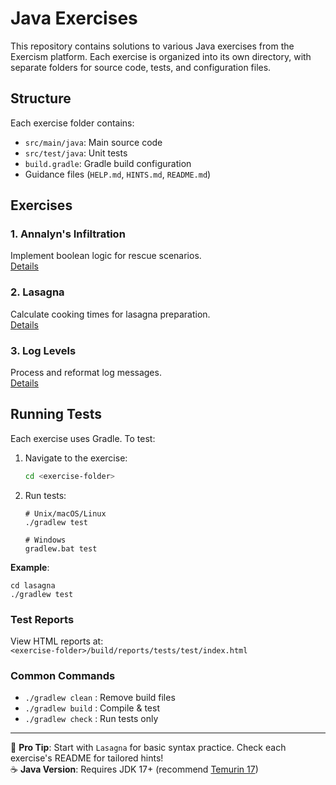 # Java Exercises

This repository contains solutions to various Java exercises from the Exercism platform. Each exercise is organized into its own directory, with separate folders for source code, tests, and configuration files.

## Structure

Each exercise folder contains:
- `src/main/java`: Main source code
- `src/test/java`: Unit tests
- `build.gradle`: Gradle build configuration
- Guidance files (`HELP.md`, `HINTS.md`, `README.md`)

## Exercises

### 1. Annalyn's Infiltration  
Implement boolean logic for rescue scenarios.  
[Details](annalyns-infiltration/README.md)

### 2. Lasagna  
Calculate cooking times for lasagna preparation.  
[Details](lasagna/README.md)

### 3. Log Levels  
Process and reformat log messages.  
[Details](log-levels/README.md)

## Running Tests

Each exercise uses Gradle. To test:

1. Navigate to the exercise:
   ```bash
   cd <exercise-folder>
   ```

2. Run tests:
   ```
   # Unix/macOS/Linux
   ./gradlew test

   # Windows
   gradlew.bat test
   ```

**Example**:
```
cd lasagna
./gradlew test
```

### Test Reports
View HTML reports at:  
`<exercise-folder>/build/reports/tests/test/index.html`

### Common Commands
- `./gradlew clean` : Remove build files
- `./gradlew build` : Compile & test
- `./gradlew check` : Run tests only

---

🎯 **Pro Tip**: Start with `Lasagna` for basic syntax practice. Check each exercise's README for tailored hints!  
☕ **Java Version**: Requires JDK 17+ (recommend [Temurin 17](https://adoptium.net/))
